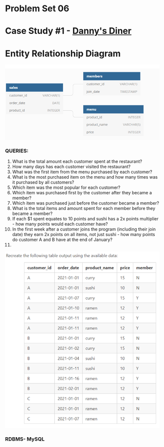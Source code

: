 # Problem Set 06 
# Case Study #1 - [Danny's Diner](https://8weeksqlchallenge.com/case-study-1/)
# Entity Relationship Diagram
![alt text](https://github.com/Mahmud-Buet15/60-days-of-SQL/blob/main/Problem_set_06/dataset/schema.png)


### QUERIES:
1.	What is the total amount each customer spent at the restaurant?
2.	How many days has each customer visited the restaurant?
3.	What was the first item from the menu purchased by each customer?
4.	What is the most purchased item on the menu and how many times was it purchased by all customers?
5.	Which item was the most popular for each customer?
6.	Which item was purchased first by the customer after they became a member?
7.	Which item was purchased just before the customer became a member?
8.	What is the total items and amount spent for each member before they became a member?
9.	If each $1 spent equates to 10 points and sushi has a 2x points multiplier - how many points would each customer have?
10.	In the first week after a customer joins the program (including their join date) they earn 2x points on all items, not just sushi - how many points do customer A and B have at the end of January?
11.
![alt text](https://github.com/Mahmud-Buet15/60-days-of-SQL/blob/main/Problem_set_06/dataset/Question_2.png)

### RDBMS- MySQL
